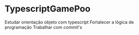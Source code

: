 # TypescriptGamePoo
Estudar orientação objeto com typescript
Fortalecer a lógica de programação
Trabalhar com commit's
